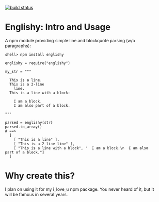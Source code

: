 [![build status](https://secure.travis-ci.org/da99/englishy.png)](http://travis-ci.org/da99/englishy)

Englishy: Intro and Usage
================

A npm module providing simple line and blockquote parsing (w/o paragraphs):

    shell> npm install englishy

    englishy = require("englishy")
    
    my_str = """
    
      This is a line.
      This is a 2-line
        line.
      This is a line with a block:
        
        I am a block.
        I am also part of a block.

    """
    
    parsed = englishy(str)
    parsed.to_array()
    # ==>
      [ 
        [ "This is a line" ],
        [ "This is a 2-line line" ],
        [ "This is a line with a block", "  I am a block.\n  I am also part of a block."]
      ]

      
Why create this?
====
I plan on using it for my i\_love\_u npm package. 
You never heard of it, but it will be famous in 
several years.



